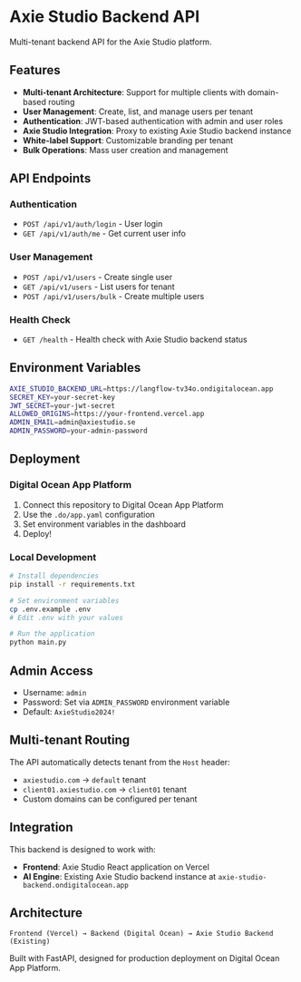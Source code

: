 # Axie Studio Backend API

Multi-tenant backend API for the Axie Studio platform.

## Features

- **Multi-tenant Architecture**: Support for multiple clients with domain-based routing
- **User Management**: Create, list, and manage users per tenant
- **Authentication**: JWT-based authentication with admin and user roles
- **Axie Studio Integration**: Proxy to existing Axie Studio backend instance
- **White-label Support**: Customizable branding per tenant
- **Bulk Operations**: Mass user creation and management

## API Endpoints

### Authentication
- `POST /api/v1/auth/login` - User login
- `GET /api/v1/auth/me` - Get current user info

### User Management
- `POST /api/v1/users` - Create single user
- `GET /api/v1/users` - List users for tenant
- `POST /api/v1/users/bulk` - Create multiple users

### Health Check
- `GET /health` - Health check with Axie Studio backend status

## Environment Variables

```bash
AXIE_STUDIO_BACKEND_URL=https://langflow-tv34o.ondigitalocean.app
SECRET_KEY=your-secret-key
JWT_SECRET=your-jwt-secret
ALLOWED_ORIGINS=https://your-frontend.vercel.app
ADMIN_EMAIL=admin@axiestudio.se
ADMIN_PASSWORD=your-admin-password
```

## Deployment

### Digital Ocean App Platform

1. Connect this repository to Digital Ocean App Platform
2. Use the `.do/app.yaml` configuration
3. Set environment variables in the dashboard
4. Deploy!

### Local Development

```bash
# Install dependencies
pip install -r requirements.txt

# Set environment variables
cp .env.example .env
# Edit .env with your values

# Run the application
python main.py
```

## Admin Access

- Username: `admin`
- Password: Set via `ADMIN_PASSWORD` environment variable
- Default: `AxieStudio2024!`

## Multi-tenant Routing

The API automatically detects tenant from the `Host` header:

- `axiestudio.com` → `default` tenant
- `client01.axiestudio.com` → `client01` tenant
- Custom domains can be configured per tenant

## Integration

This backend is designed to work with:
- **Frontend**: Axie Studio React application on Vercel
- **AI Engine**: Existing Axie Studio backend instance at `axie-studio-backend.ondigitalocean.app`

## Architecture

```
Frontend (Vercel) → Backend (Digital Ocean) → Axie Studio Backend (Existing)
```

Built with FastAPI, designed for production deployment on Digital Ocean App Platform.
